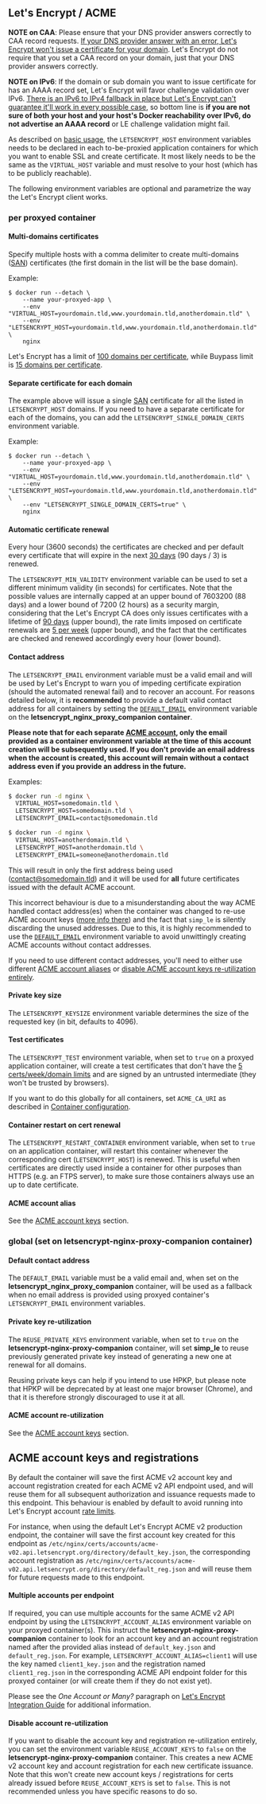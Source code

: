 ## Let's Encrypt / ACME

**NOTE on CAA**: Please ensure that your DNS provider answers correctly to CAA record requests. [If your DNS provider answer with an error, Let's Encrypt won't issue a certificate for your domain](https://letsencrypt.org/docs/caa/). Let's Encrypt do not require that you set a CAA record on your domain, just that your DNS provider answers correctly.

**NOTE on IPv6**: If the domain or sub domain you want to issue certificate for has an AAAA record set, Let's Encrypt will favor challenge validation over IPv6. [There is an IPv6 to IPv4 fallback in place but Let's Encrypt can't guarantee it'll work in every possible case](https://github.com/letsencrypt/boulder/issues/2770#issuecomment-340489871), so bottom line is **if you are not sure of both your host and your host's Docker reachability over IPv6, do not advertise an AAAA record** or LE challenge validation might fail.

As described on [basic usage](./Basic-usage.md), the `LETSENCRYPT_HOST` environment variables needs to be declared in each to-be-proxied application containers for which you want to enable SSL and create certificate. It most likely needs to be the same as the `VIRTUAL_HOST` variable and must resolve to your host (which has to be publicly reachable).

The following environment variables are optional and parametrize the way the Let's Encrypt client works.

### per proxyed container

#### Multi-domains certificates

Specify multiple hosts with a comma delimiter to create multi-domains ([SAN](https://www.digicert.com/subject-alternative-name.htm)) certificates (the first domain in the list will be the base domain).

Example:

```shell
$ docker run --detach \
    --name your-proxyed-app \
    --env "VIRTUAL_HOST=yourdomain.tld,www.yourdomain.tld,anotherdomain.tld" \
    --env "LETSENCRYPT_HOST=yourdomain.tld,www.yourdomain.tld,anotherdomain.tld" \
    nginx
```

Let's Encrypt has a limit of [100 domains per certificate](https://letsencrypt.org/fr/docs/rate-limits/), while Buypass limit is [15 domains per certificate](https://www.buypass.com/ssl/products/go-ssl-campaign).

#### Separate certificate for each domain

The example above will issue a single [SAN](https://www.digicert.com/subject-alternative-name.htm) certificate for all the listed in `LETSENCRYPT_HOST` domains. If you need to have a separate certificate for each of the domains, you can add the `LETSENCRYPT_SINGLE_DOMAIN_CERTS` environment variable.

Example:

```shell
$ docker run --detach \
    --name your-proxyed-app \
    --env "VIRTUAL_HOST=yourdomain.tld,www.yourdomain.tld,anotherdomain.tld" \
    --env "LETSENCRYPT_HOST=yourdomain.tld,www.yourdomain.tld,anotherdomain.tld" \
    --env "LETSENCRYPT_SINGLE_DOMAIN_CERTS=true" \
    nginx
```

#### Automatic certificate renewal
Every hour (3600 seconds) the certificates are checked and per default every certificate that will expire in the next [30 days](https://github.com/zenhack/simp_le/blob/a8a8013c097910f8f3cce046f1077b41b745673b/simp_le.py#L73) (90 days / 3) is renewed.

The `LETSENCRYPT_MIN_VALIDITY` environment variable can be used to set a different minimum validity (in seconds) for certificates. Note that the possible values are internally capped at an upper bound of 7603200 (88 days) and a lower bound of 7200 (2 hours) as a security margin, considering that the Let's Encrypt CA does only issues certificates with a lifetime of [90 days](https://letsencrypt.org/2015/11/09/why-90-days.html) (upper bound), the rate limits imposed on certificate renewals are [5 per week](https://letsencrypt.org/docs/rate-limits/) (upper bound), and the fact that the certificates are checked and renewed accordingly every hour (lower bound).

#### Contact address

The `LETSENCRYPT_EMAIL` environment variable must be a valid email and will be used by Let's Encrypt to warn you of impeding certificate expiration (should the automated renewal fail) and to recover an account. For reasons detailed below, it is **recommended** to provide a default valid contact address for all containers by setting the [`DEFAULT_EMAIL`](#default-contact-address) environment variable on the **letsencrypt_nginx_proxy_companion container**.

**Please note that for each separate [ACME account](#acme-account-keys), only the email provided as a container environment variable at the time of this account creation will be subsequently used. If you don't provide an email address when the account is created, this account will remain without a contact address even if you provide an address in the future.**

Examples:

```bash
$ docker run -d nginx \
  VIRTUAL_HOST=somedomain.tld \
  LETSENCRYPT_HOST=somedomain.tld \
  LETSENCRYPT_EMAIL=contact@somedomain.tld

$ docker run -d nginx \
  VIRTUAL_HOST=anotherdomain.tld \
  LETSENCRYPT_HOST=anotherdomain.tld \
  LETSENCRYPT_EMAIL=someone@anotherdomain.tld
```

This will result in only the first address being used (contact@somedomain.tld) and it will be used for **all** future certificates issued with the default ACME account.

This incorrect behaviour is due to a misunderstanding about the way ACME handled contact address(es) when the container was changed to re-use ACME account keys ([more info there](https://github.com/JrCs/docker-letsencrypt-nginx-proxy-companion/issues/510#issuecomment-463256716)) and the fact that `simp_le` is silently discarding the unused addresses. Due to this, it is highly recommended to use the [`DEFAULT_EMAIL`](#default-contact-address) environment variable to avoid unwittingly creating ACME accounts without contact addresses.

If you need to use different contact addresses, you'll need to either use different [ACME account aliases](#multiple-account-keys-per-endpoint) or [disable ACME account keys re-utilization entirely](#disable-account-keys-re-utilization).

#### Private key size

The `LETSENCRYPT_KEYSIZE` environment variable determines the size of the requested key (in bit, defaults to 4096).

#### Test certificates

The `LETSENCRYPT_TEST` environment variable, when set to `true` on a proxyed application container, will create a test certificates that don't have the [5 certs/week/domain limits](https://letsencrypt.org/docs/rate-limits/) and are signed by an untrusted intermediate (they won't be trusted by browsers).

If you want to do this globally for all containers, set `ACME_CA_URI` as described in [Container configuration](./Container-configuration.md).

#### Container restart on cert renewal

The `LETSENCRYPT_RESTART_CONTAINER` environment variable, when set to `true` on an application container, will restart this container whenever the corresponding cert (`LETSENCRYPT_HOST`) is renewed. This is useful when certificates are directly used inside a container for other purposes than HTTPS (e.g. an FTPS server), to make sure those containers always use an up to date certificate.

#### ACME account alias

See the [ACME account keys](#multiple-accounts-per-endpoint) section.

### global (set on letsencrypt-nginx-proxy-companion container)

#### Default contact address

The `DEFAULT_EMAIL` variable must be a valid email and, when set on the **letsencrypt_nginx_proxy_companion** container, will be used as a fallback when no email address is provided using proxyed container's `LETSENCRYPT_EMAIL` environment variables.

#### Private key re-utilization

The `REUSE_PRIVATE_KEYS` environment variable, when set to `true` on the **letsencrypt-nginx-proxy-companion** container, will set **simp_le** to reuse previously generated private key instead of generating a new one at renewal for all domains.

Reusing private keys can help if you intend to use HPKP, but please note that HPKP will be deprecated by at least one major browser (Chrome), and that it is therefore strongly discouraged to use it at all.

#### ACME account re-utilization

See the [ACME account keys](#disable-account-re-utilization) section.

## ACME account keys and registrations

By default the container will save the first ACME v2 account key and account registration created for each ACME v2 API endpoint used, and will reuse them for all subsequent authorization and issuance requests made to this endpoint. This behaviour is enabled by default to avoid running into Let's Encrypt account [rate limits](https://letsencrypt.org/docs/rate-limits/).

For instance, when using the default Let's Encrypt ACME v2 production endpoint, the container will save the first account key created for this endpoint as `/etc/nginx/certs/accounts/acme-v02.api.letsencrypt.org/directory/default_key.json`, the corresponding account registration as `/etc/nginx/certs/accounts/acme-v02.api.letsencrypt.org/directory/default_reg.json` and will reuse them for future requests made to this endpoint.

#### Multiple accounts per endpoint

If required, you can use multiple accounts for the same ACME v2 API endpoint by using the `LETSENCRYPT_ACCOUNT_ALIAS` environment variable on your proxyed container(s). This instruct the **letsencrypt-nginx-proxy-companion** container to look for an account key and an account registration named after the provided alias instead of `default_key.json` and `default_reg.json`. For example, `LETSENCRYPT_ACCOUNT_ALIAS=client1` will use the key named `client1_key.json` and the registration named `client1_reg.json` in the corresponding ACME API endpoint folder for this proxyed container (or will create them if they do not exist yet).

Please see the *One Account or Many?* paragraph on [Let's Encrypt Integration Guide](https://letsencrypt.org/docs/integration-guide/) for additional information.

#### Disable account re-utilization

If you want to disable the account key and registration re-utilization entirely, you can set the environment variable `REUSE_ACCOUNT_KEYS` to `false` on the **letsencrypt-nginx-proxy-companion** container. This creates a new ACME v2 account key and account registration for each new certificate issuance. Note that this won't create new account keys / registrations for certs already issued before `REUSE_ACCOUNT_KEYS` is set to `false`. This is not recommended unless you have specific reasons to do so.
